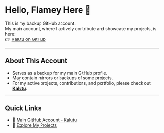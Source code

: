 # Hello, Flamey Here 👋

This is my backup GitHub account.  
My main account, where I actively contribute and showcase my projects, is here:  
👉 [Kalutu on GitHub](https://github.com/Kalutu)

---

## About This Account
- Serves as a backup for my main GitHub profile.  
- May contain mirrors or backups of some projects.  
- For my active projects, contributions, and portfolio, please check out **[Kalutu](https://github.com/Kalutu)**.

---

## Quick Links
- 🔗 [Main GitHub Account – Kalutu](https://github.com/Kalutu)  
- 📂 [Explore My Projects](https://github.com/Kalutu?tab=repositories)  
